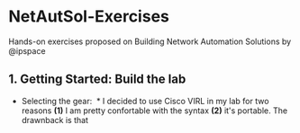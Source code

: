 # NetAutSol-Exercises
Hands-on exercises proposed on Building Network Automation Solutions by @ipspace

## 1. Getting Started: Build the lab
- Selecting the gear: 
  * I decided to use Cisco VIRL in my lab for two reasons **(1)** I am pretty confortable with the syntax **(2)** it's portable. The drawnback is that 
